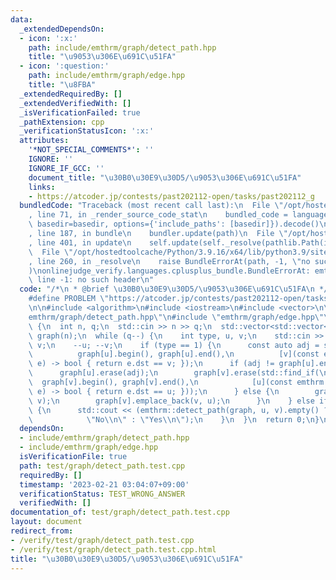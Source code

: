 ```yaml
---
data:
  _extendedDependsOn:
  - icon: ':x:'
    path: include/emthrm/graph/detect_path.hpp
    title: "\u9053\u306E\u691C\u51FA"
  - icon: ':question:'
    path: include/emthrm/graph/edge.hpp
    title: "\u8FBA"
  _extendedRequiredBy: []
  _extendedVerifiedWith: []
  _isVerificationFailed: true
  _pathExtension: cpp
  _verificationStatusIcon: ':x:'
  attributes:
    '*NOT_SPECIAL_COMMENTS*': ''
    IGNORE: ''
    IGNORE_IF_GCC: ''
    document_title: "\u30B0\u30E9\u30D5/\u9053\u306E\u691C\u51FA"
    links:
    - https://atcoder.jp/contests/past202112-open/tasks/past202112_g
  bundledCode: "Traceback (most recent call last):\n  File \"/opt/hostedtoolcache/Python/3.9.16/x64/lib/python3.9/site-packages/onlinejudge_verify/documentation/build.py\"\
    , line 71, in _render_source_code_stat\n    bundled_code = language.bundle(stat.path,\
    \ basedir=basedir, options={'include_paths': [basedir]}).decode()\n  File \"/opt/hostedtoolcache/Python/3.9.16/x64/lib/python3.9/site-packages/onlinejudge_verify/languages/cplusplus.py\"\
    , line 187, in bundle\n    bundler.update(path)\n  File \"/opt/hostedtoolcache/Python/3.9.16/x64/lib/python3.9/site-packages/onlinejudge_verify/languages/cplusplus_bundle.py\"\
    , line 401, in update\n    self.update(self._resolve(pathlib.Path(included), included_from=path))\n\
    \  File \"/opt/hostedtoolcache/Python/3.9.16/x64/lib/python3.9/site-packages/onlinejudge_verify/languages/cplusplus_bundle.py\"\
    , line 260, in _resolve\n    raise BundleErrorAt(path, -1, \"no such header\"\
    )\nonlinejudge_verify.languages.cplusplus_bundle.BundleErrorAt: emthrm/graph/detect_path.hpp:\
    \ line -1: no such header\n"
  code: "/*\n * @brief \u30B0\u30E9\u30D5/\u9053\u306E\u691C\u51FA\n */\n#define IGNORE\n\
    #define PROBLEM \"https://atcoder.jp/contests/past202112-open/tasks/past202112_g\"\
    \n\n#include <algorithm>\n#include <iostream>\n#include <vector>\n\n#include \"\
    emthrm/graph/detect_path.hpp\"\n#include \"emthrm/graph/edge.hpp\"\n\nint main()\
    \ {\n  int n, q;\n  std::cin >> n >> q;\n  std::vector<std::vector<emthrm::Edge<bool>>>\
    \ graph(n);\n  while (q--) {\n    int type, u, v;\n    std::cin >> type >> u >>\
    \ v;\n    --u; --v;\n    if (type == 1) {\n      const auto adj = std::find_if(\n\
    \          graph[u].begin(), graph[u].end(),\n          [v](const emthrm::Edge<bool>&\
    \ e) -> bool { return e.dst == v; });\n      if (adj != graph[u].end()) {\n  \
    \      graph[u].erase(adj);\n        graph[v].erase(std::find_if(\n          \
    \  graph[v].begin(), graph[v].end(),\n            [u](const emthrm::Edge<bool>&\
    \ e) -> bool { return e.dst == u; }));\n      } else {\n        graph[u].emplace_back(u,\
    \ v);\n        graph[v].emplace_back(v, u);\n      }\n    } else if (type == 2)\
    \ {\n      std::cout << (emthrm::detect_path(graph, u, v).empty() ?\n        \
    \            \"No\\n\" : \"Yes\\n\");\n    }\n  }\n  return 0;\n}\n"
  dependsOn:
  - include/emthrm/graph/detect_path.hpp
  - include/emthrm/graph/edge.hpp
  isVerificationFile: true
  path: test/graph/detect_path.test.cpp
  requiredBy: []
  timestamp: '2023-02-21 03:04:07+09:00'
  verificationStatus: TEST_WRONG_ANSWER
  verifiedWith: []
documentation_of: test/graph/detect_path.test.cpp
layout: document
redirect_from:
- /verify/test/graph/detect_path.test.cpp
- /verify/test/graph/detect_path.test.cpp.html
title: "\u30B0\u30E9\u30D5/\u9053\u306E\u691C\u51FA"
---
```

